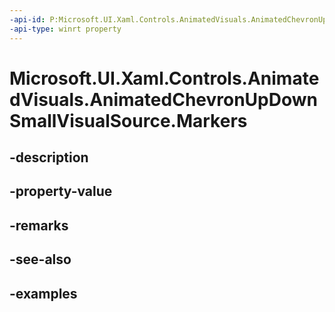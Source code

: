 ```yaml
---
-api-id: P:Microsoft.UI.Xaml.Controls.AnimatedVisuals.AnimatedChevronUpDownSmallVisualSource.Markers
-api-type: winrt property
---
```


# Microsoft.UI.Xaml.Controls.AnimatedVisuals.AnimatedChevronUpDownSmallVisualSource.Markers

<!--
public System.Collections.Generic.IReadOnlyDictionary<string,double> Markers { get; }
-->


## -description

## -property-value

## -remarks

## -see-also

## -examples


